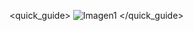 <quick_guide>
![Imagen1](http://static.energysistem.com/images/manuals/42178/54e23307dc964.jpg)
</quick_guide>

